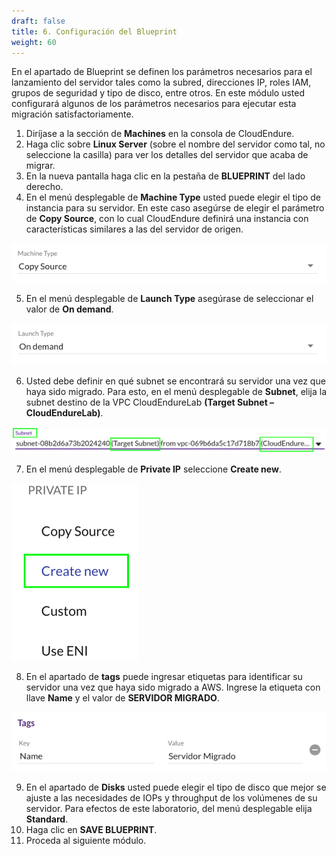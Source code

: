 ```yaml
---
draft: false
title: 6. Configuración del Blueprint
weight: 60
---
```

En el apartado de Blueprint se definen los parámetros necesarios para el lanzamiento del servidor tales como la subred, direcciones IP, roles IAM, grupos de seguridad y tipo de disco, entre otros.
En este módulo usted configurará algunos de los parámetros necesarios para ejecutar esta migración satisfactoriamente.

1. Diríjase a la sección de **Machines** en la consola de CloudEndure.
2. Haga clic sobre **Linux Server** (sobre el nombre del servidor como tal, no seleccione la casilla) para ver los detalles del servidor que acaba de migrar.
3. En la nueva pantalla haga clic en la pestaña de **BLUEPRINT** del lado derecho.
4. En el menú desplegable de **Machine Type** usted puede elegir el tipo de instancia para su servidor. En este caso asegúrse de elegir el parámetro de **Copy Source**, con lo cual CloudEndure definirá una instancia con características similares a las del servidor de origen.

![Copy Source](/static/images/ce/copysource.png)

5. En el menú desplegable de **Launch Type** asegúrase de seleccionar el valor de **On demand**.

![On demand](/static/images/ce/ondemand.png)

6. Usted debe definir en qué subnet se encontrará su servidor una vez que haya sido migrado. Para esto, en el menú desplegable de **Subnet**, elija la subnet destino de la VPC CloudEndureLab **(Target Subnet – CloudEndureLab)**.

![Target subnet](/static/images/ce/targetsubnet.png)

7. En el menú desplegable de **Private IP** seleccione **Create new**.

![Private IP](/static/images/ce/privateip.png)

8. En el apartado de **tags** puede ingresar etiquetas para identificar su servidor una vez que haya sido migrado a AWS. Ingrese la etiqueta con llave **Name** y el valor de **SERVIDOR MIGRADO**.

![Tag](/static/images/ce/tag.png)

9. En el apartado de **Disks** usted puede elegir el tipo de disco que mejor se ajuste a las necesidades de IOPs y throughput de los volúmenes de su servidor. Para efectos de este laboratorio, del menú desplegable elija **Standard**.
10. Haga clic en **SAVE BLUEPRINT**.
11. Proceda al siguiente módulo.